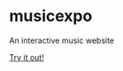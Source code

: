 # musicexpo
An interactive music website

[Try it out!](https://ogambakerubo.github.io/musicexpo/UI/)
